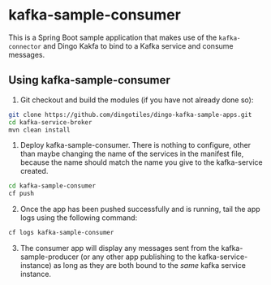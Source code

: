 # kafka-sample-consumer

This is a Spring Boot sample application that makes use of the `kafka-connector` and Dingo Kakfa to bind to a Kafka service and consume messages.

## Using kafka-sample-consumer
1. Git checkout and build the modules (if you have not already done so):

  ```bash
  git clone https://github.com/dingotiles/dingo-kafka-sample-apps.git
  cd kafka-service-broker
  mvn clean install
  ```

1. Deploy kafka-sample-consumer. There is nothing to configure, other than maybe changing the name of the services in the manifest file, because the name should match the name you give to the kafka-service created.

  ```bash
  cd kafka-sample-consumer
  cf push
  ```

2. Once the app has been pushed successfully and is running, tail the app logs using the following command:

  ```bash
  cf logs kafka-sample-consumer
  ```  

3. The consumer app will display any messages sent from the kafka-sample-producer (or any other app publishing to the kafka-service-instance) as long as they are both bound to the _same_ kafka service instance.  
